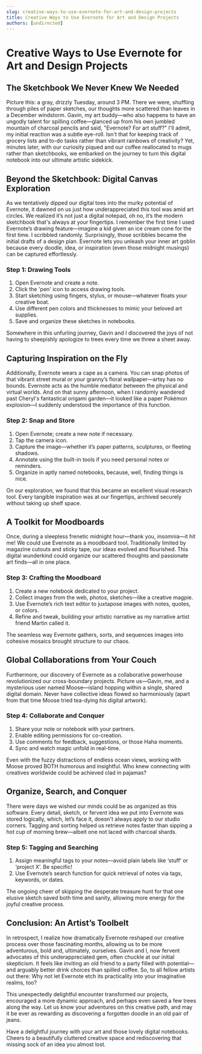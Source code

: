 ```yaml
---
slug: creative-ways-to-use-evernote-for-art-and-design-projects
title: Creative Ways to Use Evernote for Art and Design Projects
authors: [undirected]
---
```



# Creative Ways to Use Evernote for Art and Design Projects

## The Sketchbook We Never Knew We Needed

Picture this: a gray, drizzly Tuesday, around 3 PM. There we were, shuffling through piles of paper sketches, our thoughts more scattered than leaves in a December windstorm. Gavin, my art buddy—who also happens to have an ungodly talent for spilling coffee—glanced up from his own jumbled mountain of charcoal pencils and said, "Evernote? For art stuff?" I'll admit, my initial reaction was a subtle eye-roll. Isn't that for keeping track of grocery lists and to-do tasks rather than vibrant rainbows of creativity? Yet, minutes later, with our curiosity piqued and our coffee reallocated to mugs rather than sketchbooks, we embarked on the journey to turn this digital notebook into our ultimate artistic sidekick.

## Beyond the Sketchbook: Digital Canvas Exploration

As we tentatively dipped our digital toes into the murky potential of Evernote, it dawned on us just how underappreciated this tool was amid art circles. We realized it’s not just a digital notepad, oh no, it’s the modern sketchbook that's always at your fingertips. I remember the first time I used Evernote’s drawing feature—imagine a kid given an ice cream cone for the first time. I scribbled randomly. Surprisingly, those scribbles became the initial drafts of a design plan. Evernote lets you unleash your inner art goblin because every doodle, idea, or inspiration (even those midnight musings) can be captured effortlessly.

### Step 1: Drawing Tools

1. Open Evernote and create a note.
2. Click the 'pen' icon to access drawing tools.
3. Start sketching using fingers, stylus, or mouse—whatever floats your creative boat.
4. Use different pen colors and thicknesses to mimic your beloved art supplies.
5. Save and organize these sketches in notebooks.

Somewhere in this unfurling journey, Gavin and I discovered the joys of not having to sheepishly apologize to trees every time we threw a sheet away.

## Capturing Inspiration on the Fly

Additionally, Evernote wears a cape as a camera. You can snap photos of that vibrant street mural or your granny’s floral wallpaper—artsy has no bounds. Evernote acts as the humble mediator between the physical and virtual worlds. And on that sunny afternoon, when I randomly wandered past Cheryl's fantastical origami garden—it looked like a paper Pokémon explosion—I suddenly understood the importance of this function.

### Step 2: Snap and Store

1. Open Evernote; create a new note if necessary.
2. Tap the camera icon.
3. Capture the image—whether it’s paper patterns, sculptures, or fleeting shadows.
4. Annotate using the built-in tools if you need personal notes or reminders.
5. Organize in aptly named notebooks, because, well, finding things is nice.

On our exploration, we found that this became an excellent visual research tool. Every tangible inspiration was at our fingertips, archived securely without taking up shelf space.

## A Toolkit for Moodboards

Once, during a sleepless frenetic midnight hour—thank you, insomnia—it hit me! We could use Evernote as a moodboard tool. Traditionally limited by magazine cutouts and sticky tape, our ideas evolved and flourished. This digital wunderkind could organize our scattered thoughts and passionate art finds—all in one place.

### Step 3: Crafting the Moodboard

1. Create a new notebook dedicated to your project.
2. Collect images from the web, photos, sketches—like a creative magpie.
3. Use Evernote’s rich text editor to juxtapose images with notes, quotes, or colors.
4. Refine and tweak, building your artistic narrative as my narrative artist friend Martin called it.

The seamless way Evernote gathers, sorts, and sequences images into cohesive mosaics brought structure to our chaos.

## Global Collaborations from Your Couch

Furthermore, our discovery of Evernote as a collaborative powerhouse revolutionized our cross-boundary projects. Picture us—Gavin, me, and a mysterious user named Moose—island hopping within a single, shared digital domain. Never have collective ideas flowed so harmoniously (apart from that time Moose tried tea-dying his digital artwork).

### Step 4: Collaborate and Conquer

1. Share your note or notebook with your partners.
2. Enable editing permissions for co-creation.
3. Use comments for feedback, suggestions, or those Haha moments.
4. Sync and watch magic unfold in real-time.

Even with the fuzzy distractions of endless ocean views, working with Moose proved BOTH humorous and insightful. Who knew connecting with creatives worldwide could be achieved clad in pajamas?

## Organize, Search, and Conquer

There were days we wished our minds could be as organized as this software. Every detail, sketch, or fervent idea we put into Evernote was stored logically, which, let’s face it, doesn't always apply to our studio corners. Tagging and sorting helped us retrieve notes faster than sipping a hot cup of morning brew—albeit one not laced with charcoal shards.

### Step 5: Tagging and Searching

1. Assign meaningful tags to your notes—avoid plain labels like ‘stuff’ or ‘project X’. Be specific!
2. Use Evernote’s search function for quick retrieval of notes via tags, keywords, or dates.

The ongoing cheer of skipping the desperate treasure hunt for that one elusive sketch saved both time and sanity, allowing more energy for the joyful creative process.

## Conclusion: An Artist’s Toolbelt

In retrospect, I realize how dramatically Evernote reshaped our creative process over those fascinating months, allowing us to be more adventurous, bold and, ultimately, ourselves. Gavin and I, now fervent advocates of this underappreciated gem, often chuckle at our initial skepticism. It feels like inviting an old friend to a party filled with potential—and arguably better drink choices than spilled coffee. So, to all fellow artists out there: Why not let Evernote etch its practicality into your imaginative realms, too?

This unexpectedly delightful encounter transformed our projects, encouraged a more dynamic approach, and perhaps even saved a few trees along the way. Let us know your adventures on this creative path, and may it be ever as rewarding as discovering a forgotten doodle in an old pair of jeans. 

Have a delightful journey with your art and those lovely digital notebooks. Cheers to a beautifully cluttered creative space and rediscovering that missing sock of an idea you almost lost.
```
